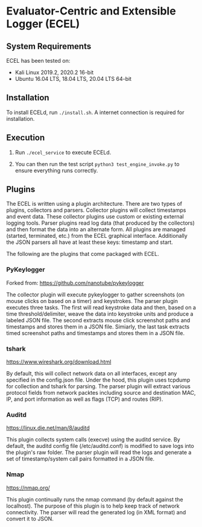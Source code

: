 # Evaluator-Centric and Extensible Logger (ECEL)

## System Requirements
ECEL has been tested on:
* Kali Linux 2019.2, 2020.2 16-bit
* Ubuntu 16.04 LTS, 18.04 LTS, 20.04 LTS 64-bit

## Installation
To install ECELd, run `./install.sh`. A internet connection is required for installation.

## Execution
1. Run `./ecel_service` to execute ECELd. 

2. You can then run the test script `python3 test_engine_invoke.py` to ensure everything runs correctly.

## Plugins

The ECEL is written using a plugin architecture. There are two types of plugins, collectors and parsers. Collector plugins will collect timestamps and event data. These collector plugins use custom or existing external
logging tools. Parser plugins read log data (that produced by the collectors) and then format the data into an alternate form. All plugins are managed (started, terminated, etc.) from the ECEL graphical interface. Additionally the JSON parsers all have at least these  keys: timestamp and start. 

The following are the plugins that come packaged with ECEL.

### PyKeylogger

Forked from: https://github.com/nanotube/pykeylogger

The collector plugin will execute pykeylogger to gather screenshots (on mouse clicks on based on a timer) and keystrokes.
The parser plugin executes three tasks. The first will read keystroke data and then, based on a time threshold/delimiter, weave the data into keystroke units and produce a labeled JSON file.
The second extracts mouse click screenshot paths and timestamps and stores them in a JSON file. Simiarly, the last task extracts timed screenshot paths and timestamps and stores them in a JSON file.

### tshark

https://www.wireshark.org/download.html

By default, this will collect network data on all interfaces, except any specified in the config.json file. Under the hood, this plugin uses tcpdump for collection and tshark for parsing.
The parser plugin will extract various protocol fields from network packtes including source and destination MAC, IP, and port information as well as flags (TCP) and routes (RIP).

### Auditd

https://linux.die.net/man/8/auditd

This plugin collects system calls (execve) using the auditd service. By default, the auditd config file (/etc/auditd.conf) is modified to save logs into the plugin's raw folder.
The parser plugin will read the logs and generate a set of timestamp/system call pairs formatted in a JSON file.

### Nmap

https://nmap.org/

This plugin continually runs the nmap command (by default against the localhost). The purpose of this plugin is to help keep track of network connectivity.
The parser will read the generated log (in XML format) and convert it to JSON.
